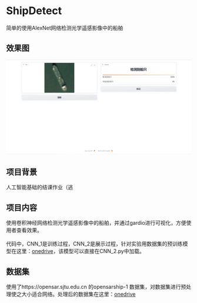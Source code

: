 # ShipDetect
简单的使用AlexNet网络检测光学遥感影像中的船舶
## 效果图
![pic](https://github.com/Astrophel02/ShipDetect/blob/main/捕获.PNG?raw=true)
## 项目背景
人工智能基础的结课作业（逃
## 项目内容
使用卷积神经网络检测光学遥感影像中的船舶，并通过gardio进行可视化，方便使用者查看效果。<br>
<br>代码中，CNN_1是训练过程，CNN_2是展示过程，针对实验用数据集的预训练模型在这里：[onedrive](https://supceducn0-my.sharepoint.com/:u:/g/personal/2116010120_s_upc_edu_cn/ESJMr2fL0CBKrsZ_BDysRqkBmDff81yecnFFPEMTZxiG6A?e=ZyqMSq)，该模型可以直接在CNN_2.py中加载。
## 数据集
使用了https://opensar.sjtu.edu.cn 的opensarship-1 数据集，对数据集进行预处理使之大小适合网络。处理后的数据集在这里：[onedrive](https://supceducn0-my.sharepoint.com/:u:/g/personal/2116010120_s_upc_edu_cn/EYuw5PKnoRtIkh-YFYOcIN0BzzOuCIRPpgqVQXSRnBhHGg?e=JRlHNj)
